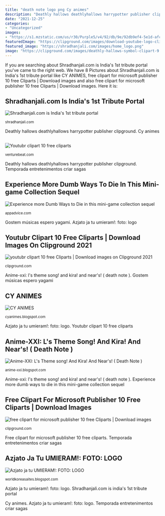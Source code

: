 ```yaml
---
title: "death note logo png Cy animes"
description: "Deathly hallows deathlyhallows harrypotter publisher clipground"
date: "2021-12-25"
categories:
- "Uncategorized"
images:
- "https://s1.mzstatic.com/us/r30/Purple5/v4/92/db/9e/92db9ef4-5e1d-afc2-c7e5-1833b72a35d1/pr_source.png?downloadKey=1416571393_8b793b681f7ea7430d8796ace27d3bba"
featuredImage: "https://clipground.com/images/download-youtube-logo-clipart-2.jpg"
featured_image: "https://shradhanjali.com/images/home_logo.png"
image: "https://clipground.com/images/deathly-hallows-symbol-clipart-9.png"
---
```


If you are searching about Shradhanjali.com is India&#039;s 1st tribute portal you've came to the right web. We have 8 Pictures about Shradhanjali.com is India&#039;s 1st tribute portal like CY ANIMES, free clipart for microsoft publisher 10 free Cliparts | Download images and also free clipart for microsoft publisher 10 free Cliparts | Download images. Here it is:

## Shradhanjali.com Is India&#039;s 1st Tribute Portal

![Shradhanjali.com is India&#039;s 1st tribute portal](https://shradhanjali.com/images/home_logo.png "Free clipart for microsoft publisher 10 free cliparts")

<small>shradhanjali.com</small>

Deathly hallows deathlyhallows harrypotter publisher clipground. Cy animes

## 

![](https://venturebeat.com/wp-content/uploads/2019/05/vr-gaze-tracking.png "Youtubr clipart 10 free cliparts")

<small>venturebeat.com</small>

Deathly hallows deathlyhallows harrypotter publisher clipground. Temporada entretenimentos criar sagas

## Experience More Dumb Ways To Die In This Mini-game Collection Sequel

![Experience more Dumb Ways to Die in this mini-game collection sequel](https://s1.mzstatic.com/us/r30/Purple5/v4/92/db/9e/92db9ef4-5e1d-afc2-c7e5-1833b72a35d1/pr_source.png?downloadKey=1416571393_8b793b681f7ea7430d8796ace27d3bba "Youtubr clipart 10 free cliparts")

<small>appadvice.com</small>

Gostem músicas espero yagami. Azjato ja tu umieram!: foto: logo

## Youtubr Clipart 10 Free Cliparts | Download Images On Clipground 2021

![youtubr clipart 10 free Cliparts | Download images on Clipground 2021](https://clipground.com/images/download-youtube-logo-clipart-2.jpg "Temporada entretenimentos criar sagas")

<small>clipground.com</small>

Anime-xxi: l&#039;s theme song! and kira! and near&#039;s! ( death note ). Gostem músicas espero yagami

## CY ANIMES

![CY ANIMES](http://2.bp.blogspot.com/-k37uUDIfZXA/VCTLZEeTQXI/AAAAAAAAACQ/hyxR4chP6v8/s1600/death-note-4e6f9d15b1d6f.png "Temporada entretenimentos criar sagas")

<small>cyanimes.blogspot.com</small>

Azjato ja tu umieram!: foto: logo. Youtubr clipart 10 free cliparts

## Anime-XXI: L&#039;s Theme Song! And Kira! And Near&#039;s! ( Death Note )

![Anime-XXI: L&#039;s Theme song! And Kira! And Near&#039;s! ( Death Note )](http://3.bp.blogspot.com/-BgW4GmqUwZY/UXmtnsZlqSI/AAAAAAAAAI4/awPIZF04adQ/s1600/Kira.jpg "Deathly hallows deathlyhallows harrypotter publisher clipground")

<small>anime-xxi.blogspot.com</small>

Anime-xxi: l&#039;s theme song! and kira! and near&#039;s! ( death note ). Experience more dumb ways to die in this mini-game collection sequel

## Free Clipart For Microsoft Publisher 10 Free Cliparts | Download Images

![free clipart for microsoft publisher 10 free Cliparts | Download images](https://clipground.com/images/deathly-hallows-symbol-clipart-9.png "Dumb ways die game games apps")

<small>clipground.com</small>

Free clipart for microsoft publisher 10 free cliparts. Temporada entretenimentos criar sagas

## Azjato Ja Tu UMIERAM!: FOTO: LOGO

![Azjato ja tu UMIERAM!: FOTO: LOGO](http://4.bp.blogspot.com/-F38Xk06LEpg/VBKO3q2-NmI/AAAAAAABCA8/qb8vcjRxp0E/s1600/infinite_logo2.png "Shradhanjali.com is india&#039;s 1st tribute portal")

<small>worldkoreasaites.blogspot.com</small>

Azjato ja tu umieram!: foto: logo. Shradhanjali.com is india&#039;s 1st tribute portal

Cy animes. Azjato ja tu umieram!: foto: logo. Temporada entretenimentos criar sagas
